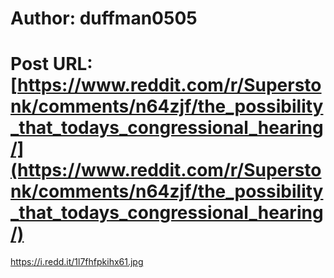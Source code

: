 # Author: duffman0505
# Post URL: [https://www.reddit.com/r/Superstonk/comments/n64zjf/the_possibility_that_todays_congressional_hearing/](https://www.reddit.com/r/Superstonk/comments/n64zjf/the_possibility_that_todays_congressional_hearing/)


https://i.redd.it/1l7fhfpkihx61.jpg